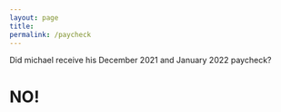 ```yaml
---
layout: page
title: 
permalink: /paycheck
---
```


Did michael receive his December 2021 and January 2022 paycheck?

# NO!